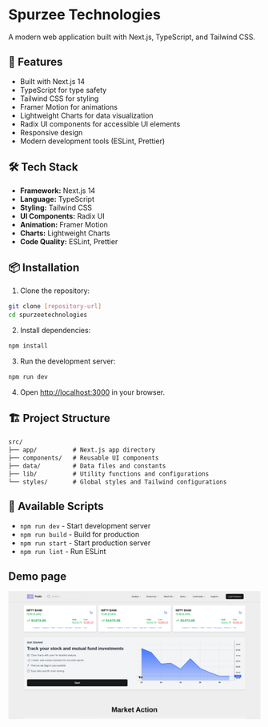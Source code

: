 # Spurzee Technologies

A modern web application built with Next.js, TypeScript, and Tailwind CSS.

## 🚀 Features

- Built with Next.js 14
- TypeScript for type safety
- Tailwind CSS for styling
- Framer Motion for animations
- Lightweight Charts for data visualization
- Radix UI components for accessible UI elements
- Responsive design
- Modern development tools (ESLint, Prettier)

## 🛠️ Tech Stack

- **Framework:** Next.js 14
- **Language:** TypeScript
- **Styling:** Tailwind CSS
- **UI Components:** Radix UI
- **Animation:** Framer Motion
- **Charts:** Lightweight Charts
- **Code Quality:** ESLint, Prettier

## 📦 Installation

1. Clone the repository:
```bash
git clone [repository-url]
cd spurzeetechnologies
```

2. Install dependencies:
```bash
npm install
```

3. Run the development server:
```bash
npm run dev
```

4. Open [http://localhost:3000](http://localhost:3000) in your browser.

## 🏗️ Project Structure

```
src/
├── app/          # Next.js app directory
├── components/   # Reusable UI components
├── data/         # Data files and constants
├── lib/          # Utility functions and configurations
└── styles/       # Global styles and Tailwind configurations
```

## 🚀 Available Scripts

- `npm run dev` - Start development server
- `npm run build` - Build for production
- `npm run start` - Start production server
- `npm run lint` - Run ESLint

## Demo page 

![image](https://github.com/BNsrujan/SpurzeeTechnologies/blob/main/public/image.png)

